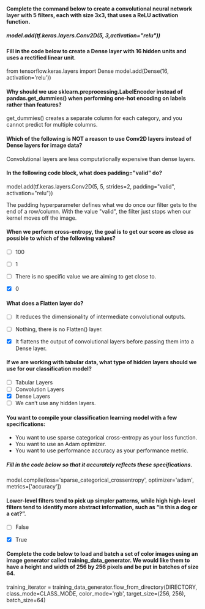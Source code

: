 

#### Complete the command below to create a convolutional neural network layer with 5 filters, each with size 3x3, that uses a ReLU activation function.

##### model.add(tf.keras.layers.Conv2D(5, 3,activation="relu"))


#### Fill in the code below to create a Dense layer with 16 hidden units and uses a rectified linear unit.

from tensorflow.keras.layers import  Dense
model.add(Dense(16, activation='relu'))


#### Why should we use sklearn.preprocessing.LabelEncoder instead of pandas.get_dummies() when performing one-hot encoding on labels rather than features?

get_dummies() creates a separate column for each category, and you cannot predict for multiple columns.


#### Which of the following is NOT a reason to use Conv2D layers instead of Dense layers for image data?

Convolutional layers are less computationally expensive than dense layers.

#### In the following code block, what does padding="valid" do?

model.add(tf.keras.layers.Conv2D(5, 5, strides=2, padding="valid", activation="relu"))

The padding hyperparameter defines what we do once our filter gets to the end of a row/column. With the value "valid", the filter just stops when our kernel moves off the image.

#### When we perform cross-entropy, the goal is to get our score as close as possible to which of the following values?

- [ ] 100
- [ ] 1
- [ ] There is no specific value we are aiming to get close to.
- [x] 0


#### What does a Flatten layer do?

- [ ] It reduces the dimensionality of intermediate convolutional outputs.
- [ ] Nothing, there is no Flatten() layer.
- [x] It flattens the output of convolutional layers before passing them into a Dense layer.


#### If we are working with tabular data, what type of hidden layers should we use for our classification model?

- [ ] Tabular Layers
- [ ] Convolution Layers
- [x] Dense Layers
- [ ] We can’t use any hidden layers.

#### You want to compile your classification learning model with a few specifications:
- You want to use sparse categorical cross-entropy as your loss function.
- You want to use an Adam optimizer.
- You want to use performance accuracy as your performance metric.
##### Fill in the code below so that it accurately reflects these specifications.

model.compile(loss='sparse_categorical_crossentropy', optimizer='adam', metrics=['accuracy'])



#### Lower-level filters tend to pick up simpler patterns, while high high-level filters tend to identify more abstract information, such as “is this a dog or a cat?”.

- [ ] False
- [x] True



#### Complete the code below to load and batch a set of color images using an image generator called training_data_generator. We would like them to have a height and width of 256 by 256 pixels and be put in batches of size 64.

training_iterator = training_data_generator.flow_from_directory(DIRECTORY, class_mode=CLASS_MODE, color_mode='rgb', target_size=(256, 256), batch_size=64)
